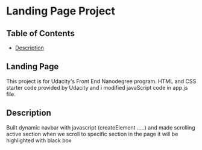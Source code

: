 # Landing Page Project

## Table of Contents

* [Description](#description)

## Landing Page
This project is for Udacity's Front End Nanodegree program. HTML and CSS starter code provided by Udacity and i modified javaScript code in app.js file.

## Description

Built dynamic navbar with javascript (createElement .....) and made scrolling active section when we scroll to specific section in the page it will be highlighted with black box
